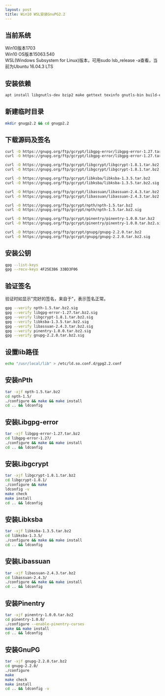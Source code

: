 ```yaml
---
layout: post
title: Win10 WSL安装GnuPG2.2
---
```


## 当前系统

Win10版本1703  
Win10 OS版本15063.540  
WSL(Windows Subsystem for Linux)版本，可用sudo lsb_release -a查看，当前为Ubuntu 16.04.3 LTS

## 安装依赖
```bash
apt install libgnutls-dev bzip2 make gettext texinfo gnutls-bin build-essential libbz2-dev zlib1g-dev libncurses5-dev libsqlite3-dev libldap2-dev
```

## 新建临时目录
```bash
mkdir gnugp2.2 && cd gnugp2.2
```

## 下载源码及签名
```bash
curl -O https://gnupg.org/ftp/gcrypt/libgpg-error/libgpg-error-1.27.tar.bz2
curl -O https://gnupg.org/ftp/gcrypt/libgpg-error/libgpg-error-1.27.tar.bz2.sig

curl -O https://gnupg.org/ftp/gcrypt/libgcrypt/libgcrypt-1.8.1.tar.bz2
curl -O https://gnupg.org/ftp/gcrypt/libgcrypt/libgcrypt-1.8.1.tar.bz2.sig

curl -O https://gnupg.org/ftp/gcrypt/libksba/libksba-1.3.5.tar.bz2
curl -O https://gnupg.org/ftp/gcrypt/libksba/libksba-1.3.5.tar.bz2.sig

curl -O https://gnupg.org/ftp/gcrypt/libassuan/libassuan-2.4.3.tar.bz2
curl -O https://gnupg.org/ftp/gcrypt/libassuan/libassuan-2.4.3.tar.bz2.sig

curl -O https://gnupg.org/ftp/gcrypt/npth/npth-1.5.tar.bz2
curl -O https://gnupg.org/ftp/gcrypt/npth/npth-1.5.tar.bz2.sig

curl -O https://gnupg.org/ftp/gcrypt/pinentry/pinentry-1.0.0.tar.bz2
curl -O https://gnupg.org/ftp/gcrypt/pinentry/pinentry-1.0.0.tar.bz2.sig

curl -O https://gnupg.org/ftp/gcrypt/gnupg/gnupg-2.2.0.tar.bz2
curl -O https://gnupg.org/ftp/gcrypt/gnupg/gnupg-2.2.0.tar.bz2.sig
```

## 安装公钥
```bash
gpg --list-keys
gpg --recv-keys 4F25E3B6 33BD3F06
```

## 验证签名
验证时如显示"完好的签名，来自于"，表示签名正常。  
```bash
gpg --verify npth-1.5.tar.bz2.sig
gpg --verify libgpg-error-1.27.tar.bz2.sig
gpg --verify libgcrypt-1.8.1.tar.bz2.sig
gpg --verify libksba-1.3.5.tar.bz2.sig
gpg --verify libassuan-2.4.3.tar.bz2.sig
gpg --verify pinentry-1.0.0.tar.bz2.sig
gpg --verify gnupg-2.2.0.tar.bz2.sig
```

## 设置lib路径
```bash
echo "/usr/local/lib" > /etc/ld.so.conf.d/gpg2.2.conf
```

## 安装nPth
```bash
tar -xjf npth-1.5.tar.bz2
cd npth-1.5/
./configure && make && make install
cd .. && ldconfig
```

## 安装Libgpg-error
```bash
tar -xjf libgpg-error-1.27.tar.bz2
cd libgpg-error-1.27/
./configure && make && make install
cd .. && ldconfig
```

## 安装Libgcrypt
```bash
tar -xjf libgcrypt-1.8.1.tar.bz2
cd libgcrypt-1.8.1/
./configure && make
ldconfig -v
make check
make install
cd .. && ldconfig
```

## 安装Libksba
```bash
tar -xjf libksba-1.3.5.tar.bz2
cd libksba-1.3.5/
./configure && make && make install
cd .. && ldconfig
```

## 安装Libassuan
```bash
tar -xjf libassuan-2.4.3.tar.bz2
cd libassuan-2.4.3/
./configure && make && make install
cd .. && ldconfig
```

## 安装Pinentry
```bash
tar -xjf pinentry-1.0.0.tar.bz2
cd pinentry-1.0.0/
./configure --enable-pinentry-curses
make && make install
cd .. && ldconfig
```

## 安装GnuPG
```bash
tar -xjf gnupg-2.2.0.tar.bz2
cd gnupg-2.2.0/
./configure
make
make check
make install
cd .. && ldconfig -v
```

